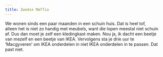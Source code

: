 ```yaml
---
title: Zwedse Møffia
---
```

We wonen sinds een paar maanden in een schuin huis. Dat is heel tof, alleen het is niet zo handig met meubels, want die lopen meestal niet schuin af. Dus dan moet je zelf een kledingkast maken. Nou ja, ik dacht een beetje van mezelf en een beetje van IKEA. Vervolgens sta je drie uur te ‘Macgyveren’ om IKEA onderdelen in niet IKEA onderdelen in te passen. Dat past niet.

